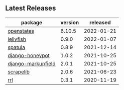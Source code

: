 ## Latest Releases
| package | version | released |
|--------------|-----------|-------------|
| [openstates](https://github.com/openstates/) | 6.10.5 | 2022-01-21 |
| [jellyfish](https://github.com/jamesturk/jellyfish) | 0.9.0 | 2022-01-07 |
| [spatula](https://github.com/jamesturk/spatula) | 0.8.9 | 2021-12-14 |
| [django-honeypot](https://github.com/jamesturk/django-honeypot) | 1.0.2 | 2021-10-25 |
| [django-markupfield](https://github.com/jamesturk/django-markupfield) | 2.0.1 | 2021-10-25 |
| [scrapelib](https://github.com/jamesturk/scrapelib) | 2.0.6 | 2021-06-23 |
| [rrl](https://github.com/jamesturk/rrl) | 0.3.1 | 2020-11-19 |
